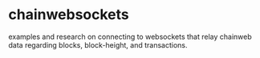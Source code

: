 # chainwebsockets
examples and research on connecting to websockets that relay chainweb data regarding blocks, block-height, and transactions.
